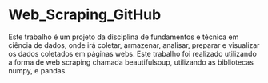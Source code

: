 # Web_Scraping_GitHub
Este trabalho é um projeto da disciplina de fundamentos e técnica em ciência de dados, onde irá coletar, armazenar, analisar, preparar e visualizar os dados coletados em páginas webs.  Este trabalho foi realizado utilizando a forma de web scraping chamada beautifulsoup, utilizando as bibliotecas numpy, e pandas.

